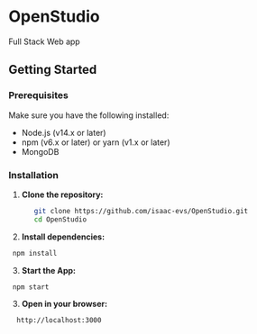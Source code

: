 # OpenStudio
Full Stack Web app 

## Getting Started

### Prerequisites

Make sure you have the following installed:

- Node.js (v14.x or later)
- npm (v6.x or later) or yarn (v1.x or later)
- MongoDB

### Installation

1. **Clone the repository:**
   ```sh
      git clone https://github.com/isaac-evs/OpenStudio.git
      cd OpenStudio
   ```

2. **Install dependencies:**
  ```sh
   npm install
  ```

3. **Start the App:**
  ```sh
   npm start
  ```

3. **Open in your browser:**
  ```sh
    http://localhost:3000
  ```
